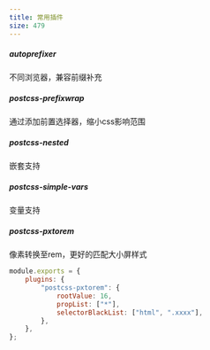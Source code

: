 ```yaml
---
title: 常用插件
size: 479
---
```

##### autoprefixer
不同浏览器，兼容前缀补充
##### postcss-prefixwrap
通过添加前置选择器，缩小css影响范围
##### postcss-nested
嵌套支持
##### postcss-simple-vars
变量支持
##### postcss-pxtorem
像素转换至rem，更好的匹配大小屏样式
```js
module.exports = {
    plugins: {
        "postcss-pxtorem": {
            rootValue: 16,
            propList: ["*"],
            selectorBlackList: ["html", ".xxxx"],
        },
    },
};
```
